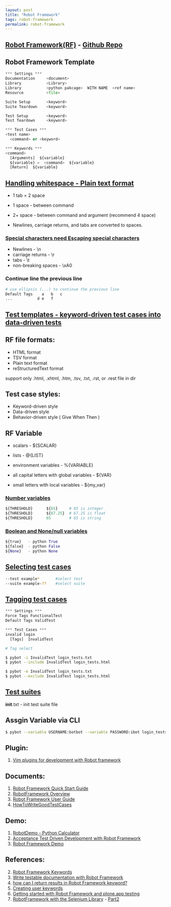 ```yaml
---
layout: post
title: "Robot Framework"
tags: robot-framework
permalink: robot-framework
---
```


## [Robot Framework(RF)](http://robotframework.org/) - [Github Repo](https://github.com/robotframework/robotframework)

## Robot Framework Template
```python
*** Settings ***
Documentation     <document>
Library           <Library>
Library           <python pakcage>  WITH NAME  <ref name>
Resource          <file>

Suite Setup       <keyword>
Suite Teardown    <keyword>

Test Setup        <keyword>
Test Teardown     <keyword>

*** Test Cases ***
<test name>
  <command> or <keyword>

*** Keywords ***
<command>
  [Arguments]  ${variable}
  ${variable} =  <command>  ${variable}
  [Return]  ${variable}
```

## [Handling whitespace - Plain text format](http://robotframework.org/robotframework/latest/RobotFrameworkUserGuide.html#rules-for-parsing-the-data)
-  1 tab   = 2 space
-  1 space - between command
-  2+ space - between command and argument (recommend 4 space)

-  Newlines, carriage returns, and tabs are converted to spaces.

### [Special characters need Escaping special characters](http://robotframework.org/robotframework/latest/RobotFrameworkUserGuide.html#rules-for-parsing-the-data)
-  Newlines             - \n
-  carriage returns     - \r
-  tabs                 - \t
-  non-breaking spaces  - \xA0

### Continue line the previous line

```python
# use ellipsis (...) to continue the previous line
Default Tags	a	b	c
...	          d	e	f
```

## [Test templates - keyword-driven test cases into data-driven tests](http://robotframework.org/robotframework/latest/RobotFrameworkUserGuide.html#test-templates)


## RF file formats:
- HTML format
- TSV format
- Plain text format
- reStructuredText format

support only .html, .xhtml, .htm, .tsv, .txt, .rst, or .rest file in dir


## Test case styles:
- Keyword-driven style
- Data-driven style
- Behavior-driven style ( Give When Then )


## RF Variable
- scalars               - ${SCALAR} 
- lists                 - @{LIST}
- environment variables - %{VARIABLE}

- all capital letters with global variables -  ${VAR}
- small letters with local variables        -  ${my_var}  



### [Number variables](http://robotframework.org/robotframework/latest/RobotFrameworkUserGuide.html#number-variables)

```python
${THRESHOLD}      ${65}     # 65 is integer
${THRESHOLD}      ${67.25}  # 67.25 is float
${THRESHOLD}      65        # 65 is string
```

### [Boolean and None/null variables](http://robotframework.org/robotframework/latest/RobotFrameworkUserGuide.html#boolean-and-none-null-variables)

```python
${true}   - python True
${false}  - python False
${None}   - python None
```

## [Selecting test cases](http://robotframework.org/robotframework/latest/RobotFrameworkUserGuide.html#selecting-test-cases)

```sh
--test example*       #select test
--suite example-??    #select suite
```

## [Tagging test cases](http://robotframework.org/robotframework/latest/RobotFrameworkUserGuide.html#tagging-test-cases)

```python
*** Settings ***
Force Tags FunctionalTest
Default Tags ValidTest

*** Test Cases ***
invalid login
  [Tags]  InvalidTest
```

```sh
# Tag select

$ pybot -i InvalidTest login_tests.txt
$ pybot --include InvalidTest login_tests.html

$ pybot -e InvalidTest login_tests.txt
$ pybot --exclude InvalidTest login_tests.html
```

## [Test suites](http://robotframework.org/robotframework/latest/RobotFrameworkUserGuide.html#creating-test-suites)

__init__.txt  - init test suite file


## Assgin Variable via CLI

```sh
$ pybot --variable USERNAME:botbot --variable PASSWORD:ibot login_tests.html
```

## Plugin:
1. [Vim plugins for development with Robot framework](https://github.com/mfukar/robotframework-vim)

## Documents:
1. [Robot Framework Quick Start Guide](http://robotframework.googlecode.com/hg/doc/quickstart/quickstart.html)
2. [RobotFramework Overview](http://www.virtuousprogrammer.com/?p=264)
3. [Robot Framework User Guide](http://robotframework.org/robotframework/latest/RobotFrameworkUserGuide.html)
4. [HowToWriteGoodTestCases](https://code.google.com/p/robotframework/wiki/HowToWriteGoodTestCases)

## Demo:
1. [RobotDemo - Python Calculator](https://bitbucket.org/robotframework/robotdemo/src/0f996d178905?at=master)
2. [Acceptance Test Driven Development with Robot Framework](https://code.google.com/p/atdd-with-robot-framework/)
3. [Robot Framework Demo](https://bitbucket.org/robotframework)

## References:
2. [Robot Framework Keywords](http://stackoverflow.com/questions/19648439/robot-framework-keywords)
3. [Write testable documentation with Robot Framework](http://datakurre.pandala.org/2013/08/write-testable-documentation-with-robot.html)
4. [how can I return results in Robot Framework keyword?](http://stackoverflow.com/questions/7580252/how-can-i-return-results-in-robot-framework-keyword)
6. [Creating user keywords](http://code.google.com/p/robotframework/source/browse/doc/userguide/src/CreatingTestData/CreatingUserKeywords.txt?r=e35c4cf7591986d212a6f1c015f2f77598fb7ea2)
7. [Getting started with Robot Framework and plone.app.testing](http://datakurre.pandala.org/2012/09/getting-started-with-robotframework-and.html)
9. [RobotFramework with the Selenium Library](http://www.wallix.org/2011/07/26/how-to-use-robotframework-with-the-selenium-library/) - [Part2](http://www.wallix.org/2011/09/06/how-to-use-robotframework-part-2/)

